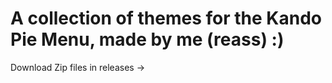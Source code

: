 # A collection of themes for the Kando Pie Menu, made by me (reass) :)

Download Zip files in releases →
